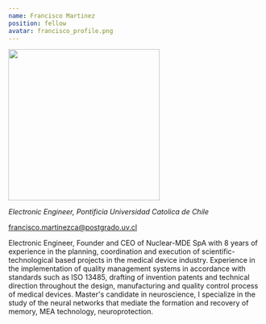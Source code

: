 ```yaml
---
name: Francisco Martinez
position: fellow
avatar: francisco_profile.png
---
```


<img width="300" src="{{site.baseurl}}/images/people/{{page.avatar}}" data-action="zoom">

_Electronic Engineer, Pontificia Universidad Catolica de Chile_<br>

<i class="fa fa-envelope-o"></i> francisco.martinezca@postgrado.uv.cl

Electronic Engineer, Founder and CEO of Nuclear-MDE SpA with 8 years of experience in the planning, coordination and execution of scientific-technological based projects in the medical device industry. Experience in the implementation of quality management systems in accordance with standards such as ISO 13485, drafting of invention patents and technical direction throughout the design, manufacturing and quality control process of medical devices. Master's candidate in neuroscience, I specialize in the study of the neural networks that mediate the formation and recovery of memory, MEA technology, neuroprotection.